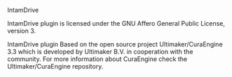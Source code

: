 IntamDrive

IntamDrive plugin is licensed under the GNU Affero General Public License, version 3.

IntamDrive plugin Based on the open source project Ultimaker/CuraEngine 3.3 which is developed by Ultimaker B.V. in cooperation with the community.
For more information about CuraEngine check the Ultimaker/CuraEngine repository.

